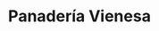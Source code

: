 ---
title: "Panadería Vienesa"
url: /san-fernando-del-valle-de-catamarca/panaderia-vienesa/
shop: panadería
---